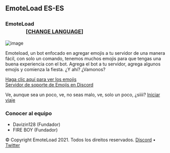 ## EmoteLoad ES-ES
### EmoteLoad  ㅤㅤㅤㅤㅤㅤㅤㅤㅤㅤㅤㅤㅤㅤㅤㅤㅤㅤㅤㅤㅤㅤㅤㅤㅤㅤㅤㅤㅤㅤㅤ [[**CHANGE LANGUAGE**]](https://emoteload.ml)

![image](https://cdn.discordapp.com/attachments/822621497272303698/902661535405600818/EMOTELOAD_BANNER.png)

Emoteload, un bot enfocado en agregar emojis a tu servidor de una manera fácil, con solo un comando, tenemos muchos emojis para que tengas una buena experiencia con el bot.
Agrega el bot a tu servidor, agrega algunos emojis y comienza la fiesta. ¿Y ahí? ¿Vamonos?

[Haga clic aquí para ver los emojis](https://emojis.emoteload.ml)   
[Servidor de soporte de Emojis en Discord](https://discord.gg/v6Srh9fr)

Ve, aunque sea un poco, ve, no seas malo, ve, solo un poco, ¿siiii?
[Iniciar viaje](https://discord.com/oauth2/authorize?client_id=817408987426455592&scope=bot%20applications.commands&permissions=2147483647)


### Conocer al equipo
- Davizin128 (Fundador)
- FIRE BOY (Fundador) 


© Copyright EmoteLoad 2021. Todos los direitos reservados. [Discord](https://discord.gg/v6Srh9fr) • [Twitter](https://twitter.com/FIREBOYOFC) 
